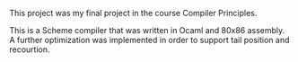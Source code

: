This project was my final project in the course Compiler Principles.

This is a Scheme compiler that was written in Ocaml and 80x86 assembly. 
A further optimization was implemented in order to support tail position and recourtion.
